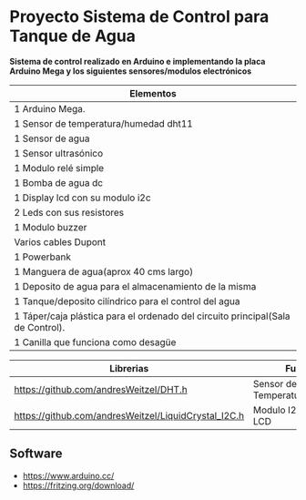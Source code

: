 # Proyecto Sistema de Control para Tanque de Agua

**Sistema de control realizado en Arduino e implementando la placa Arduino Mega  y los siguientes sensores/modulos electrónicos**

| **Elementos** | 
| ------------- | 
| 1 Arduino Mega. |
| 1 Sensor de temperatura/humedad dht11 |
| 1 Sensor de agua |
| 1 Sensor ultrasónico |
| 1 Modulo relé simple |
| 1 Bomba de agua dc |
| 1 Display lcd con su modulo i2c |
| 2 Leds con sus resistores |
| 1 Modulo buzzer |
| Varios cables Dupont  |
| 1 Powerbank |
| 1 Manguera de agua(aprox 40 cms largo)|
| 1 Deposito de agua para el almacenamiento de la misma |
| 1 Tanque/deposito cilíndrico para el control del agua |
| 1 Táper/caja plástica para el ordenado del circuito principal(Sala de Control). |
| 1 Canilla que funciona como desagüe |


| Librerias| Funcion |
| ------------- | ------------- |
| https://github.com/andresWeitzel/DHT.h  | Sensor de Temperatura/Humedad |
| https://github.com/andresWeitzel/LiquidCrystal_I2C.h  | Modulo I2c pantalla LCD   |


## Software
- https://www.arduino.cc/
- https://fritzing.org/download/
